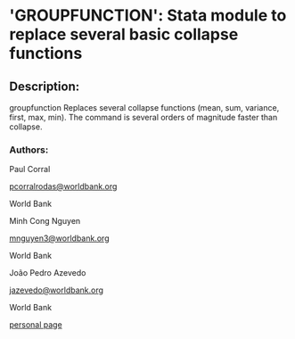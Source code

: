 # 'GROUPFUNCTION': Stata module to replace several basic collapse functions


## Description: 
groupfunction Replaces several collapse functions (mean, sum, variance, first, max, min). The command is several orders of magnitude faster than collapse.


### Authors: 

Paul Corral

[pcorralrodas@worldbank.org](mailto:pcorralrodas@worldbank.org)

World Bank

Minh Cong Nguyen

[mnguyen3@worldbank.org](mailto:mnguyen3@worldbank.org)

World Bank

João Pedro Azevedo

[jazevedo@worldbank.org](mailto:jazevedo@worldbank.org)

World Bank

[personal page](http://www.worldbank.org/en/about/people/j/joao-pedro-azevedo)

